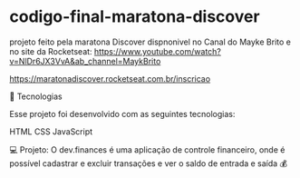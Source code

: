 # codigo-final-maratona-discover

projeto feito pela maratona Discover dispnonivel no Canal do Mayke Brito  e no site da Rocketseat:
https://www.youtube.com/watch?v=NlDr6JX3VvA&ab_channel=MaykBrito


https://maratonadiscover.rocketseat.com.br/inscricao 




🚀 Tecnologias


Esse projeto foi desenvolvido com as seguintes tecnologias:

HTML
CSS
JavaScript




💻 Projeto:
O dev.finances é uma aplicação de controle financeiro, onde é possível cadastrar e excluir transações e ver o saldo de entrada e saída 💰
